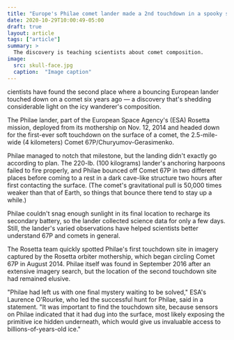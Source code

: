 ```yaml
---
title: "Europe's Philae comet lander made a 2nd touchdown in a spooky spot: 'Skull-Top Ridge'"
date: 2020-10-29T10:00:49-05:00
draft: true
layout: article
tags: ["article"]
summary: >
  The discovery is teaching scientists about comet composition.
image: 
  src: skull-face.jpg
  caption:  "Image caption"
---
```


cientists have found the second place where a bouncing European lander touched down on a comet six years ago — a discovery that's shedding considerable light on the icy wanderer's composition.

The Philae lander, part of the European Space Agency's (ESA) Rosetta mission, deployed from its mothership on Nov. 12, 2014 and headed down for the first-ever soft touchdown on the surface of a comet, the 2.5-mile-wide (4 kilometers) Comet 67P/Churyumov-Gerasimenko.

Philae managed to notch that milestone, but the landing didn't exactly go according to plan. The 220-lb. (100 kilograms) lander's anchoring harpoons failed to fire properly, and Philae bounced off Comet 67P in two different places before coming to a rest in a dark cave-like structure two hours after first contacting the surface. (The comet's gravitational pull is 50,000 times weaker than that of Earth, so things that bounce there tend to stay up a while.)

Philae couldn't snag enough sunlight in its final location to recharge its secondary battery, so the lander collected science data for only a few days. Still, the lander's varied observations have helped scientists better understand 67P and comets in general. 

The Rosetta team quickly spotted Philae's first touchdown site in imagery captured by the Rosetta orbiter mothership, which began circling Comet 67P in August 2014. Philae itself was found in September 2016 after an extensive imagery search, but the location of the second touchdown site had remained elusive.

"Philae had left us with one final mystery waiting to be solved," ESA's Laurence O'Rourke, who led the successful hunt for Philae, said in a statement. "It was important to find the touchdown site, because sensors on Philae indicated that it had dug into the surface, most likely exposing the primitive ice hidden underneath, which would give us invaluable access to billions-of-years-old ice."

